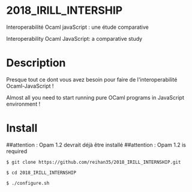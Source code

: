 # 2018_IRILL_INTERSHIP

Interoperabilité Ocaml javaScript : une étude comparative

Interoperability Ocaml JavaScript: a comparative study

# Description

Presque tout ce dont vous avez besoin pour faire de l'interoperabilité Ocaml-JavaScript !

Almost all you need to start running pure OCaml programs in JavaScript environment !

# Install

##attention : Opam 1.2 devrait déjà être installé
##attention : Opam 1.2 is required

```
$ git clone https://github.com/reihan35/2018_IRILL_INTERNSHIP.git

$ cd 2018_IRILL_INTERNSHIP

$ ./configure.sh

```



